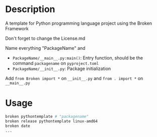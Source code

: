 # Description

A template for Python programming language project using the Broken Framework

Don't forget to change the License.md

Name everything "PackageName" and

- `PackageName/__main__.py:main()`: Entry function, should be the command `packagename` on `pyproject.toml`
- `PackageName/__init__.py`: Package initialization

Add `from Broken import *` on `__init__.py` and `from . import *` on `__main__.py`

# Usage

```bash
broken pythontemplate # "packagename"
broken release pythontemplate linux-amd64
broken date
...
```

